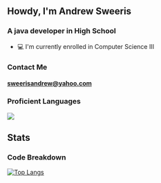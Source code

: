 ## Howdy, I'm Andrew Sweeris
### A java developer in High School

 - 💻 I'm currently enrolled in Computer Science III

### Contact Me
#### sweerisandrew@yahoo.com

### Proficient Languages
<img src="https://img.shields.io/badge/Java-ED8B00?style=for-the-badge&logo=java&logoColor=white" /> 

## Stats
### Code Breakdown
[![Top Langs](https://github-readme-stats.vercel.app/api/top-langs/?username=AndrewSweeris&layout=compact&theme=github_dark&hide=GAP)](https://github.com/anuraghazra/github-readme-stats)
